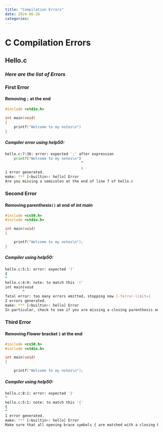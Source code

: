 ```yaml
---
title: "Compilation Errors"
date: 2024-06-26
categories:
---
```


# C Compilation Errors
## Hello.c
### *_Here are the list of Errors_*

### **First Error**
#### Removing `;` at the end
```C
#include <stdio.h>

int main(void)
{
    printf("Welcome to my notes\n")
}
```

##### Compiler error using help50:
```bash
hello.c:7:36: error: expected ';' after expression
    printf("Welcome to my notes\n")
                                   ^
                                   ;
1 error generated.
make: *** [<builtin>: hello] Error
Are you missing a semicolon at the end of line 7 of hello.c
```



### **Second Error**
#### Removing parenthesis`()` at end of *_int main_*
```C
#include <cs50.h>
#include <stdio.h>

int main(void)
{

    printf("Welcome to my notes\n");
}
```

##### Compiler using help50:
```bash
hello.c:5:1: error: expected ')'
{
^
hello.c:4:9: note: to match this '('
int main(void
        ^
fatal error: too many errors emitted, stopping now [-ferror-limit=]
2 errors generated.
make: *** [<builtin>: hello] Error
In particular, check to see if you are missing a closing parenthesis on line 4 of hello.c.

```


### **Third Error**
#### Removing Flower bracket `}` at the end
```C
#include <cs50.h>
#include <stdio.h>

int main(void)
{

    printf("Welcome to my notes\n");

```

##### Compiler using help50:
```bash
hello.c:8:1: error: expected '}'
^
hello.c:5:1: note: to match this '{'
{
^
1 error generated.
make: *** [<builtin>: hello] Error
Make sure that all opening brace symbols { are matched with a closing brace }.
```



